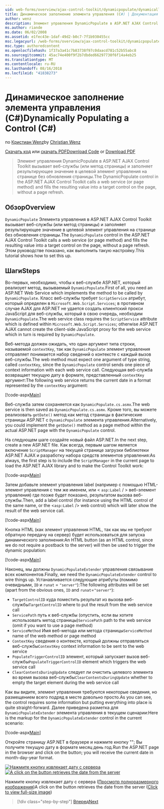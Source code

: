 ```yaml
---
uid: web-forms/overview/ajax-control-toolkit/dynamicpopulate/dynamically-populating-a-control-cs
title: Динамическое заполнение элемента управления (C#) | Документация Майкрософт
author: wenz
description: Элемент управления DynamicPopulate в ASP.NET AJAX Control Toolkit вызывает веб-службы (или метод страницы) и заполняет результирующее значение в целевой элемент управления на t...
ms.author: riande
ms.date: 06/02/2008
ms.assetid: e1fec43e-1daf-49d2-b0c7-7f1b930455cc
msc.legacyurl: /web-forms/overview/ajax-control-toolkit/dynamicpopulate/dynamically-populating-a-control-cs
msc.type: authoredcontent
ms.openlocfilehash: 1f37a3a41c7b83738f97c0daacd781c52b55abc8
ms.sourcegitcommit: 45ac74e400f9f2b7dbded66297730f6f14a4eb25
ms.translationtype: MT
ms.contentlocale: ru-RU
ms.lasthandoff: 08/16/2018
ms.locfileid: "41838273"
---
```

<a name="dynamically-populating-a-control-c"></a><span data-ttu-id="b394a-103">Динамическое заполнение элемента управления (C#)</span><span class="sxs-lookup"><span data-stu-id="b394a-103">Dynamically Populating a Control (C#)</span></span>
====================
<span data-ttu-id="b394a-104">по [Кристиан Wenz](https://github.com/wenz)</span><span class="sxs-lookup"><span data-stu-id="b394a-104">by [Christian Wenz](https://github.com/wenz)</span></span>

<span data-ttu-id="b394a-105">[Скачать код](http://download.microsoft.com/download/d/8/f/d8f2f6f9-1b7c-46ad-9252-e1fc81bdea3e/dynamicpopulate0.cs.zip) или [скачать PDF](http://download.microsoft.com/download/b/6/a/b6ae89ee-df69-4c87-9bfb-ad1eb2b23373/dynamicpopulate0CS.pdf)</span><span class="sxs-lookup"><span data-stu-id="b394a-105">[Download Code](http://download.microsoft.com/download/d/8/f/d8f2f6f9-1b7c-46ad-9252-e1fc81bdea3e/dynamicpopulate0.cs.zip) or [Download PDF](http://download.microsoft.com/download/b/6/a/b6ae89ee-df69-4c87-9bfb-ad1eb2b23373/dynamicpopulate0CS.pdf)</span></span>

> <span data-ttu-id="b394a-106">Элемент управления DynamicPopulate в ASP.NET AJAX Control Toolkit вызывает веб-службы (или метод страницы) и заполняет результирующее значение в целевой элемент управления на странице без обновления страницы.</span><span class="sxs-lookup"><span data-stu-id="b394a-106">The DynamicPopulate control in the ASP.NET AJAX Control Toolkit calls a web service (or page method) and fills the resulting value into a target control on the page, without a page refresh.</span></span>


## <a name="overview"></a><span data-ttu-id="b394a-107">Обзор</span><span class="sxs-lookup"><span data-stu-id="b394a-107">Overview</span></span>

<span data-ttu-id="b394a-108">`DynamicPopulate` Элемента управления в ASP.NET AJAX Control Toolkit вызывает веб-службы (или метод страницы) и заполняет результирующее значение в целевой элемент управления на странице без обновления страницы.</span><span class="sxs-lookup"><span data-stu-id="b394a-108">The `DynamicPopulate` control in the ASP.NET AJAX Control Toolkit calls a web service (or page method) and fills the resulting value into a target control on the page, without a page refresh.</span></span> <span data-ttu-id="b394a-109">Этом руководстве показано, как выполнить такую настройку.</span><span class="sxs-lookup"><span data-stu-id="b394a-109">This tutorial shows how to set this up.</span></span>

## <a name="steps"></a><span data-ttu-id="b394a-110">Шаги</span><span class="sxs-lookup"><span data-stu-id="b394a-110">Steps</span></span>

<span data-ttu-id="b394a-111">Во-первых, необходимо, чтобы к веб-службе ASP.NET, который реализует метод, вызываемый `DynamicPopulate`.</span><span class="sxs-lookup"><span data-stu-id="b394a-111">First of all, you need an ASP.NET Web Service which implements the method to be called by `DynamicPopulate`.</span></span> <span data-ttu-id="b394a-112">Класс веб-службы требует `ScriptService` атрибут, который определен в `Microsoft.Web.Script.Services`; в противном случае AJAX для ASP.NET не удается создать клиентский прокси JavaScript для веб-службы, который в свою очередь, необходим `DynamicPopulate`.</span><span class="sxs-lookup"><span data-stu-id="b394a-112">The web service class requires the `ScriptService` attribute which is defined within `Microsoft.Web.Script.Services`; otherwise ASP.NET AJAX cannot create the client-side JavaScript proxy for the web service which in turn is required by `DynamicPopulate`.</span></span>

<span data-ttu-id="b394a-113">Веб-метода должен ожидать, что один аргумент типа строки, называемой `contextKey`, так как `DynamicPopulate` элемент управления отправляет понимается набор сведений о контексте с каждый вызов веб-службы.</span><span class="sxs-lookup"><span data-stu-id="b394a-113">The web method must expect one argument of type string, called `contextKey`, since the `DynamicPopulate` control sends one piece of context information with each web service call.</span></span> <span data-ttu-id="b394a-114">Следующая веб-служба возвращает текущую дату в формате, представленный `contextKey` аргумент:</span><span class="sxs-lookup"><span data-stu-id="b394a-114">The following web service returns the current date in a format represented by the `contextKey` argument:</span></span>

[!code-aspx[Main](dynamically-populating-a-control-cs/samples/sample1.aspx)]

<span data-ttu-id="b394a-115">Веб-служба затем сохраняется как `DynamicPopulate.cs.asmx`.</span><span class="sxs-lookup"><span data-stu-id="b394a-115">The web service is then saved as `DynamicPopulate.cs.asmx`.</span></span> <span data-ttu-id="b394a-116">Кроме того, вы можете реализовать `getDate()` метод как метод страницы в фактические страницы ASP.NET с `DynamicPopulate` элемента управления.</span><span class="sxs-lookup"><span data-stu-id="b394a-116">Alternatively, you could implement the `getDate()` method as a page method within the actual ASP.NET page with the `DynamicPopulate` control.</span></span>

<span data-ttu-id="b394a-117">На следующем шаге создайте новый файл ASP.NET.</span><span class="sxs-lookup"><span data-stu-id="b394a-117">In the next step, create a new ASP.NET file.</span></span> <span data-ttu-id="b394a-118">Как всегда, первым шагом является включение `ScriptManager` на текущей странице загрузки библиотеки ASP.NET AJAX и разработку набора средств элементов управления:</span><span class="sxs-lookup"><span data-stu-id="b394a-118">As always, the first step is to include the `ScriptManager` in the current page to load the ASP.NET AJAX library and to make the Control Toolkit work:</span></span>

[!code-aspx[Main](dynamically-populating-a-control-cs/samples/sample2.aspx)]

<span data-ttu-id="b394a-119">Затем добавьте элемент управления label (например с помощью HTML-элемент управления с тем же именем, или &lt; `asp:Label`  / &gt; веб-элемент управления) где позже будет показано, результатом вызова веб-службы.</span><span class="sxs-lookup"><span data-stu-id="b394a-119">Then, add a label control (for instance using the HTML control of the same name, or the &lt;`asp:Label` /&gt; web control) which will later show the result of the web service call.</span></span>

[!code-aspx[Main](dynamically-populating-a-control-cs/samples/sample3.aspx)]

<span data-ttu-id="b394a-120">Кнопка HTML (как элемент управления HTML, так как мы не требуют обратную передачу на сервер) будет использоваться для запуска динамического заполнения:</span><span class="sxs-lookup"><span data-stu-id="b394a-120">An HTML button (as an HTML control, since we do not require a postback to the server) will then be used to trigger the dynamic population:</span></span>

[!code-aspx[Main](dynamically-populating-a-control-cs/samples/sample4.aspx)]

<span data-ttu-id="b394a-121">Наконец, мы должны `DynamicPopulateExtender` управления связывание всех компонентов.</span><span class="sxs-lookup"><span data-stu-id="b394a-121">Finally, we need the `DynamicPopulateExtender` control to wire things up.</span></span> <span data-ttu-id="b394a-122">Устанавливается следующие атрибуты (помимо очевидными, `ID` и `runat` = `"server"`):</span><span class="sxs-lookup"><span data-stu-id="b394a-122">The following attributes will be set (apart from the obvious ones, `ID` and `runat`=`"server"`):</span></span>

- <span data-ttu-id="b394a-123">`TargetControlID` куда поместить результат из вызова веб-службы</span><span class="sxs-lookup"><span data-stu-id="b394a-123">`TargetControlID` where to put the result from the web service call</span></span>
- <span data-ttu-id="b394a-124">`ServicePath` путь к веб-службы (опустить, если вы хотите использовать метод страницы)</span><span class="sxs-lookup"><span data-stu-id="b394a-124">`ServicePath` path to the web service (omit if you want to use a page method)</span></span>
- <span data-ttu-id="b394a-125">`ServiceMethod` Имя веб-метода или метода страницы</span><span class="sxs-lookup"><span data-stu-id="b394a-125">`ServiceMethod` name of the web method or page method</span></span>
- <span data-ttu-id="b394a-126">`ContextKey` сведения о контексте, который должны отправляться веб-службы</span><span class="sxs-lookup"><span data-stu-id="b394a-126">`ContextKey` context information to be sent to the web service</span></span>
- <span data-ttu-id="b394a-127">`PopulateTriggerControlID` элемент, который запускает вызов веб-службы</span><span class="sxs-lookup"><span data-stu-id="b394a-127">`PopulateTriggerControlID` element which triggers the web service call</span></span>
- <span data-ttu-id="b394a-128">`ClearContentsDuringUpdate` следует ли очистить целевого элемента во время вызова веб-службы</span><span class="sxs-lookup"><span data-stu-id="b394a-128">`ClearContentsDuringUpdate` whether to empty the target element during the web service call</span></span>

<span data-ttu-id="b394a-129">Как вы видите, элемент управления требуются некоторые сведения, но размещением всего подряд в месте довольно просто.</span><span class="sxs-lookup"><span data-stu-id="b394a-129">As you can see, the control requires some information but putting everything into place is quite straight-forward.</span></span> <span data-ttu-id="b394a-130">Далее приведена разметка для `DynamicPopulateExtender` элемента управления в текущем сценарии:</span><span class="sxs-lookup"><span data-stu-id="b394a-130">Here is the markup for the `DynamicPopulateExtender` control in the current scenario:</span></span>

[!code-aspx[Main](dynamically-populating-a-control-cs/samples/sample5.aspx)]

<span data-ttu-id="b394a-131">Откройте страницу ASP.NET в браузере и нажмите кнопку ""; Вы получите текущую дату в формате месяц день год.</span><span class="sxs-lookup"><span data-stu-id="b394a-131">Run the ASP.NET page in the browser and click on the button; you will receive the current date in month-day-year format.</span></span>


<span data-ttu-id="b394a-132">[![Нажмите кнопку извлекает дату с сервера](dynamically-populating-a-control-cs/_static/image2.png)](dynamically-populating-a-control-cs/_static/image1.png)</span><span class="sxs-lookup"><span data-stu-id="b394a-132">[![A click on the button retrieves the date from the server](dynamically-populating-a-control-cs/_static/image2.png)](dynamically-populating-a-control-cs/_static/image1.png)</span></span>

<span data-ttu-id="b394a-133">Нажмите кнопку извлекает дату с сервера ([Просмотр полноразмерного изображения](dynamically-populating-a-control-cs/_static/image3.png))</span><span class="sxs-lookup"><span data-stu-id="b394a-133">A click on the button retrieves the date from the server ([Click to view full-size image](dynamically-populating-a-control-cs/_static/image3.png))</span></span>

> [!div class="step-by-step"]
> [<span data-ttu-id="b394a-134">Вперед</span><span class="sxs-lookup"><span data-stu-id="b394a-134">Next</span></span>](dynamically-populating-a-control-using-javascript-code-cs.md)
